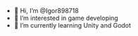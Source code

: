 - 👋 Hi, I’m @Igor898718
- 👀 I’m interested in game developing
- 🌱 I’m currently learning Unity and Godot

<!---
Igor898718/Igor898718 is a ✨ special ✨ repository because its `README.md` (this file) appears on your GitHub profile.
You can click the Preview link to take a look at your changes.
--->
